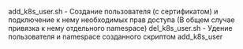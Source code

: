 add_k8s_user.sh - Создание пользователя (с сертификатом) и подключение к нему необходимых прав доступа (В общем случае привязка к нему отдельного namespace)
del_k8s_user.sh - Удение пользователя и namespace созданного скриптом add_k8s_user
